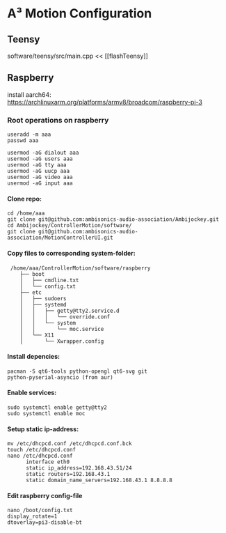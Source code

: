 # A³ Motion Configuration
## Teensy
software/teensy/src/main.cpp << [[flashTeensy]]

## Raspberry
install aarch64:
https://archlinuxarm.org/platforms/armv8/broadcom/raspberry-pi-3

### Root operations on raspberry
```
useradd -m aaa
passwd aaa

usermod -aG dialout aaa
usermod -aG users aaa
usermod -aG tty aaa
usermod -aG uucp aaa
usermod -aG video aaa
usermod -aG input aaa
```
#### Clone repo:
```
cd /home/aaa
git clone git@github.com:ambisonics-audio-association/Ambijockey.git
cd Ambijockey/ControllerMotion/software/
git clone git@github.com:ambisonics-audio-association/MotionControllerUI.git
``` 
#### Copy files to corresponding system-folder:
```
 /home/aaa/ControllerMotion/software/raspberry
    ├── boot
    │   ├── cmdline.txt
    │   └── config.txt
    ├── etc
    │   ├── sudoers
    │   ├── systemd
    │   │   ├── getty@tty2.service.d
    │   │   │   └── override.conf
    │   │   └── system
    │   │       └── moc.service
    │   └── X11
    │       └── Xwrapper.config
```
#### Install depencies:
``` 
pacman -S qt6-tools python-opengl qt6-svg git
python-pyserial-asyncio (from aur)
``` 
#### Enable services:
``` 
sudo systemctl enable getty@tty2
sudo systemctl enable moc
``` 
#### Setup static ip-address:
``` 
mv /etc/dhcpcd.conf /etc/dhcpcd.conf.bck
touch /etc/dhcpcd.conf
nano /etc/dhcpcd.conf
	  interface eth0
	  static ip_address=192.168.43.51/24
	  static routers=192.168.43.1
	  static domain_name_servers=192.168.43.1 8.8.8.8
``` 
#### Edit raspberry config-file
```
nano /boot/config.txt
display_rotate=1
dtoverlay=pi3-disable-bt
```